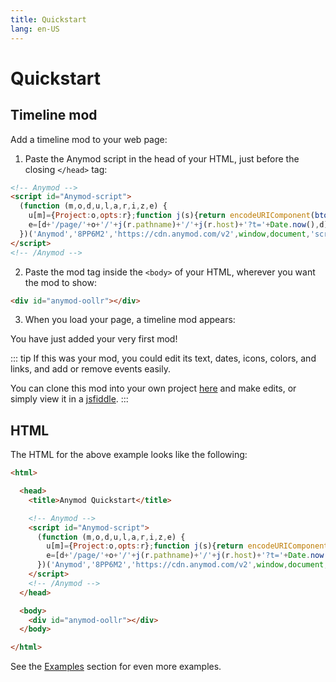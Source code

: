 ```yaml
---
title: Quickstart
lang: en-US
---
```


# Quickstart

## Timeline mod

Add a timeline mod to your web page:

1. Paste the Anymod script in the head of your HTML, just before the closing `</head>` tag:

```html
<!-- Anymod -->
<script id="Anymod-script">
  (function (m,o,d,u,l,a,r,i,z,e) {
    u[m]={Project:o,opts:r};function j(s){return encodeURIComponent(btoa(s))};z=l.getElementById(m+'-'+a);r=u.location;
    e=[d+'/page/'+o+'/'+j(r.pathname)+'/'+j(r.host)+'?t='+Date.now(),d];e.map(function(w){i=l.createElement(a);i.defer=1;i.src=w;z.parentNode.insertBefore(i,z);});
  })('Anymod','8PP6M2','https://cdn.anymod.com/v2',window,document,'script');
</script>
<!-- /Anymod -->
```

2. Paste the mod tag inside the `<body>` of your HTML, wherever you want the mod to show:

```html
<div id="anymod-oollr"></div>
```

3. When you load your page, a timeline mod appears:

<mod :mod-key="'oollr'"/>

You have just added your very first mod!

::: tip
If this was your mod, you could edit its text, dates, icons, colors, and links, and add or remove events easily. 

You can clone this mod into your own project [here](https://anymod.com/mod/oollr?v=20) and make edits, or simply view it in a [jsfiddle](https://jsfiddle.net/component/pv1zuycw/).
:::

## HTML

The HTML for the above example looks like the following:

```html
<html>

  <head>
    <title>Anymod Quickstart</title>

    <!-- Anymod -->
    <script id="Anymod-script">
      (function (m,o,d,u,l,a,r,i,z,e) {
        u[m]={Project:o,opts:r};function j(s){return encodeURIComponent(btoa(s))};z=l.getElementById(m+'-'+a);r=u.location;
        e=[d+'/page/'+o+'/'+j(r.pathname)+'/'+j(r.host)+'?t='+Date.now(),d];e.map(function(w){i=l.createElement(a);i.defer=1;i.src=w;z.parentNode.insertBefore(i,z);});
      })('Anymod','8PP6M2','https://cdn.anymod.com/v2',window,document,'script');
    </script>
    <!-- /Anymod -->
  </head>

  <body>
    <div id="anymod-oollr"></div>
  </body>

</html>
```

See the [Examples](/examples/) section for even more examples.